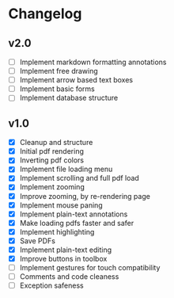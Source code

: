 # Changelog

## v2.0

- [ ] Implement markdown formatting annotations
- [ ] Implement free drawing
- [ ] Implement arrow based text boxes
- [ ] Implement basic forms
- [ ] Implement database structure

## v1.0

- [x] Cleanup and structure
- [x] Initial pdf rendering
- [x] Inverting pdf colors
- [x] Implement file loading menu
- [x] Implement scrolling and full pdf load
- [x] Implement zooming
- [x] Improve zooming, by re-rendering page
- [x] Implement mouse paning
- [x] Implement plain-text annotations
- [x] Make loading pdfs faster and safer
- [x] Implement highlighting
- [x] Save PDFs
- [x] Implement plain-text editing
- [x] Improve buttons in toolbox
- [ ] Implement gestures for touch compatibility
- [ ] Comments and code cleaness
- [ ] Exception safeness
